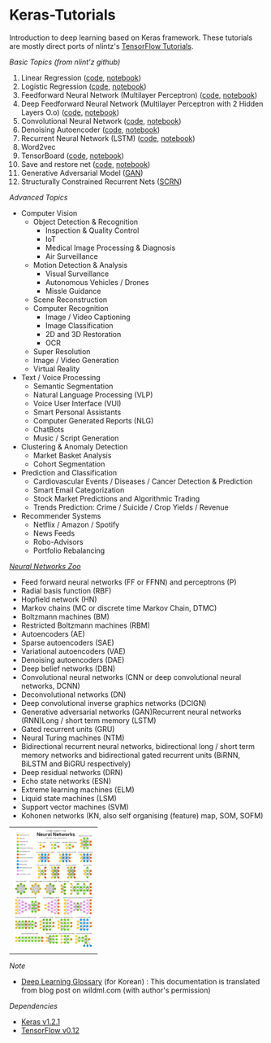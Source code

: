 # Keras-Tutorials

Introduction to deep learning based on Keras framework. These tutorials are mostly direct ports of nlintz's [TensorFlow Tutorials](https://github.com/nlintz/TensorFlow-Tutorials).

*Basic Topics (from nlint'z github)*

1. Linear Regression ([code](https://github.com/tgjeon/Keras-Tutorials/blob/master/01_linear_regression.py), [notebook](https://github.com/tgjeon/Keras-Tutorials/blob/master/01_linear_regression.ipynb))
2. Logistic Regression ([code](https://github.com/tgjeon/Keras-Tutorials/blob/master/02_logistic_regression.py), [notebook](https://github.com/tgjeon/Keras-Tutorials/blob/master/02_logistic_regression.ipynb))
3. Feedforward Neural Network (Multilayer Perceptron) ([code](https://github.com/tgjeon/Keras-Tutorials/blob/master/03_net.py), [notebook](https://github.com/tgjeon/Keras-Tutorials/blob/master/03_net.ipynb))
4. Deep Feedforward Neural Network (Multilayer Perceptron with 2 Hidden Layers O.o) ([code](https://github.com/tgjeon/Keras-Tutorials/blob/master/04_modern_net.py), [notebook](https://github.com/tgjeon/Keras-Tutorials/blob/master/04_modern_net.ipynb))
5. Convolutional Neural Network ([code](https://github.com/tgjeon/Keras-Tutorials/blob/master/05_convolutional_net.py), [notebook](https://github.com/tgjeon/Keras-Tutorials/blob/master/05_convolutional_net.ipynb))
6. Denoising Autoencoder ([code](https://github.com/tgjeon/Keras-Tutorials/blob/master/06_autoencoder.py), [notebook](https://github.com/tgjeon/Keras-Tutorials/blob/master/06_autoencoder.ipynb))
7. Recurrent Neural Network (LSTM) ([code](https://github.com/tgjeon/Keras-Tutorials/blob/master/07_lstm.py), [notebook](https://github.com/tgjeon/Keras-Tutorials/blob/master/07_lstm.ipynb))
8. Word2vec
9. TensorBoard ([code](https://github.com/tgjeon/Keras-Tutorials/blob/master/09_tensorboard.py), [notebook](https://github.com/tgjeon/Keras-Tutorials/blob/master/09_tensorboard.ipynb))
10. Save and restore net ([code](https://github.com/tgjeon/Keras-Tutorials/blob/master/10_save_restore_net.py), [notebook](https://github.com/tgjeon/Keras-Tutorials/blob/master/10_save_restore_net.ipynb))
11. Generative Adversarial Model ([GAN](https://github.com/osh/KerasGAN))
12. Structurally Constrained Recurrent Nets ([SCRN](https://github.com/nzw0301/keras-examples/blob/master/SCRNLM.ipynb))


*Advanced Topics*

* Computer Vision
    * Object Detection & Recognition
        * Inspection & Quality Control
        * IoT
        * Medical Image Processing & Diagnosis
        * Air Surveillance
    * Motion Detection & Analysis
        * Visual Surveillance
        * Autonomous Vehicles / Drones
        * Missle Guidance
    * Scene Reconstruction
    * Computer Recognition
        * Image / Video Captioning        
        * Image Classification
        * 2D and 3D Restoration
        * OCR
    * Super Resolution
    * Image / Video Generation
    * Virtual Reality
* Text / Voice Processing
    * Semantic Segmentation
    * Natural Language Processing (VLP)
    * Voice User Interface (VUI)
    * Smart Personal Assistants
    * Computer Generated Reports (NLG)
    * ChatBots
    * Music / Script Generation
* Clustering & Anomaly Detection
    * Market Basket Analysis
    * Cohort Segmentation
* Prediction and Classification
    * Cardiovascular Events / Diseases / Cancer Detection & Prediction
    * Smart Email Categorization
    * Stock Market Predictions and Algorithmic Trading
    * Trends Prediction: Crime / Suicide / Crop Yields / Revenue
* Recommender Systems
    * Netflix / Amazon / Spotify
    * News Feeds
    * Robo-Advisors 
    * Portfolio Rebalancing

    
*[Neural Networks Zoo](http://www.asimovinstitute.org/neural-network-zoo/)*

* Feed forward neural networks (FF or FFNN) and perceptrons (P)
* Radial basis function (RBF)
* Hopfield network (HN)
* Markov chains (MC or discrete time Markov Chain, DTMC)
* Boltzmann machines (BM)
* Restricted Boltzmann machines (RBM)
* Autoencoders (AE)
* Sparse autoencoders (SAE)
* Variational autoencoders (VAE)
* Denoising autoencoders (DAE) 
* Deep belief networks (DBN)
* Convolutional neural networks (CNN or deep convolutional neural networks, DCNN)
* Deconvolutional networks (DN)
* Deep convolutional inverse graphics networks (DCIGN)
* Generative adversarial networks (GAN)Recurrent neural networks (RNN)Long / short term memory (LSTM)
* Gated recurrent units (GRU)
* Neural Turing machines (NTM)
* Bidirectional recurrent neural networks, bidirectional long / short term memory networks and bidirectional gated recurrent units (BiRNN, BiLSTM and BiGRU respectively)
* Deep residual networks (DRN)
* Echo state networks (ESN)
* Extreme learning machines (ELM)
* Liquid state machines (LSM)
* Support vector machines (SVM)
* Kohonen networks (KN, also self organising (feature) map, SOM, SOFM)

<table>
    <tr>
        <td><img width='160' height='240' src='./cheatsheets/neuralnetworks.png' alt='neural networks zoo'/></td>
    </tr>
</table>


*Note*
* [Deep Learning Glossary](https://github.com/tgjeon/Keras-Tutorials/blob/master/DeepLearningGlossary.md) (for Korean)
: This documentation is translated from blog post on wildml.com (with author's permission)


*Dependencies*
* [Keras v1.2.1](https://github.com/fchollet/keras)
* [TensorFlow v0.12](https://github.com/tensorflow/tensorflow)
